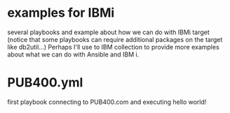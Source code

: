 # examples for IBMi

several playbooks and example about how we can do with IBMi target (notice that some playbooks can require additional packages on the target like db2util...) Perhaps I'll use to IBM collection to provide more examples about what we can do with Ansible and IBM i.

# PUB400.yml

first playbook connecting to PUB400.com and executing hello world!
